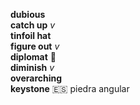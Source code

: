 __dubious__  
__catch up__ _v_  
__tinfoil hat__  
__figure out__ _v_  
__diplomat__ :mega:  
__diminish__ _v_  
__overarching__  
__keystone__ :es: piedra angular  
